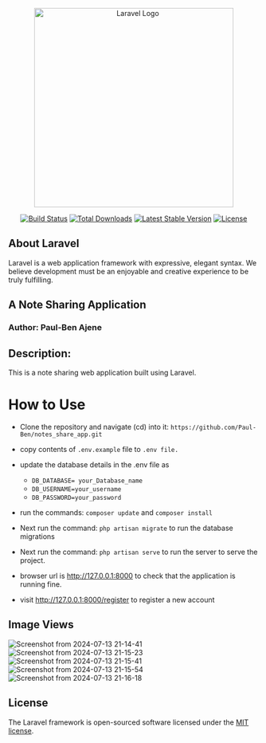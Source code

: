 <p align="center"><a href="https://laravel.com" target="_blank"><img src="https://raw.githubusercontent.com/laravel/art/master/logo-lockup/5%20SVG/2%20CMYK/1%20Full%20Color/laravel-logolockup-cmyk-red.svg" width="400" alt="Laravel Logo"></a></p>

<p align="center">
<a href="https://github.com/laravel/framework/actions"><img src="https://github.com/laravel/framework/workflows/tests/badge.svg" alt="Build Status"></a>
<a href="https://packagist.org/packages/laravel/framework"><img src="https://img.shields.io/packagist/dt/laravel/framework" alt="Total Downloads"></a>
<a href="https://packagist.org/packages/laravel/framework"><img src="https://img.shields.io/packagist/v/laravel/framework" alt="Latest Stable Version"></a>
<a href="https://packagist.org/packages/laravel/framework"><img src="https://img.shields.io/packagist/l/laravel/framework" alt="License"></a>
</p>

## About Laravel

Laravel is a web application framework with expressive, elegant syntax. We believe development must be an enjoyable and creative experience to be truly fulfilling.

## A Note Sharing Application

### Author: Paul-Ben Ajene

## Description:
This is a note sharing web application built using Laravel.

# How to Use
- Clone the repository and navigate (cd) into it: `https://github.com/Paul-Ben/notes_share_app.git`

- copy contents of `.env.example` file to `.env file.`
- update the database details in the .env file as
  - `DB_DATABASE= your_Database_name` 
  - `DB_USERNAME=your_username` 
  - `DB_PASSWORD=your_password`
- run the commands: `composer update` and `composer install`
- Next run the command: `php artisan migrate`  to run the database migrations 
- Next run the command: `php artisan serve` to run the server to serve the project.
- browser url is http://127.0.0.1:8000 to check that the application is running fine.
- visit http://127.0.0.1:8000/register to register a new account

## Image Views

![Screenshot from 2024-07-13 21-14-41](https://github.com/user-attachments/assets/1cc65ef8-33eb-4e48-8739-c56ceec3e67b)
![Screenshot from 2024-07-13 21-15-23](https://github.com/user-attachments/assets/3304cb9c-184c-4c49-ae23-ca01b5b87302)
![Screenshot from 2024-07-13 21-15-41](https://github.com/user-attachments/assets/b1add54a-41b9-4a97-8630-31d6a7b80c2e)
![Screenshot from 2024-07-13 21-15-54](https://github.com/user-attachments/assets/46e29845-8316-4be6-9715-ffc4af760890)
![Screenshot from 2024-07-13 21-16-18](https://github.com/user-attachments/assets/791446b0-f1ae-483a-a72e-f82568da9638)


## License

The Laravel framework is open-sourced software licensed under the [MIT license](https://opensource.org/licenses/MIT).
